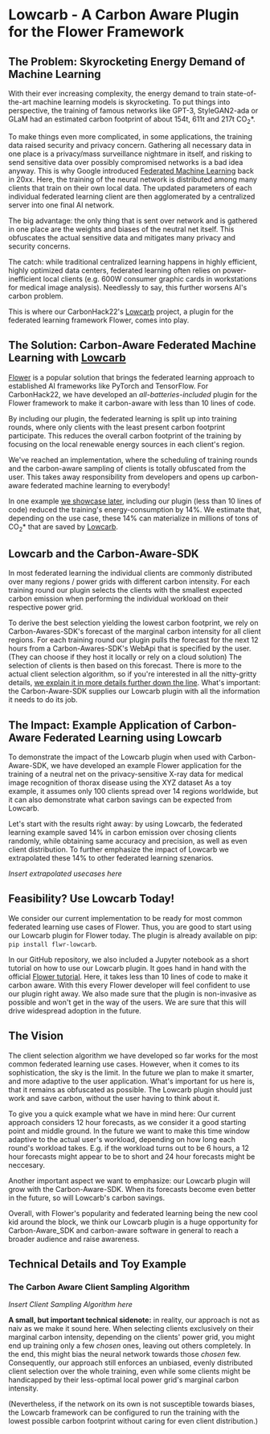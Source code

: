 # Lowcarb - A Carbon Aware Plugin for the Flower Framework

## The Problem: Skyrocketing Energy Demand of Machine Learning

With their ever increasing complexity, the energy demand to train state-of-the-art machine learning models is skyrocketing.
To put things into perspective, the training of famous networks like GPT-3, StyleGAN2-ada or GLaM had an estimated carbon footprint of about 154t, 611t and 217t CO<sub>2</sub>*.

To make things even more complicated, in some applications, the training data raised security and privacy concern.
Gathering all necessary data in one place is a privacy/mass surveillance nightmare in itself,
and risking to send sensitive data over possibly compromised networks is a bad idea anyway.
This is why Google introduced [Federated Machine Learning](http://) back in 20xx.
Here, the training of the neural network is distributed among many clients that train on their own local data.
The updated parameters of each individual federated learning client are then agglomerated by a centralized server into one final AI network.

The big advantage: the only thing that is sent over network and is gathered in one place are the weights and biases of the neutral net itself.
This obfuscates the actual sensitive data and mitigates many privacy and security concerns.

The catch: while traditional centralized learning happens in highly efficient, highly optimized data centers, 
federated learning often relies on power-inefficient local clients
(e.g. 600W consumer graphic cards in workstations for medical image analysis). Needlessly to say, this further worsens AI's carbon problem.

This is where our CarbonHack22's [Lowcarb](http://) project, a plugin for the federated learning framework Flower, comes into play.

## The Solution: Carbon-Aware Federated Machine Learning with [Lowcarb](http://)

[Flower](http:/https://flower.dev/) is a popular solution 
that brings the federated learning approach to established AI frameworks like PyTorch and TensorFlow. 
For CarbonHack22, we have developed an *all-batteries-included* plugin for the Flower framework 
to make it carbon-aware with less than 10 lines of code.

By including our plugin, the federated learning is split up into training rounds, 
where only clients with the least present carbon footprint participate.
This reduces the overall carbon footprint of the training by focusing on the local renewable energy sources in each client's region.

We've reached an implementation, where the scheduling of training rounds and the carbon-aware sampling of clients is totally obfuscated from the user.
This takes away responsibility from developers and opens up carbon-aware federated machine learning to everybody!

In one example [we showcase later](#The-Impact:-Example-Application-of-Carbon-Aware-Federated-Learning-using-Lowcarb), including our plugin (less than 10 lines of code) reduced the training's energy-consumption by 14%.
We estimate that, depending on the use case, these 14% can materialize in millions of tons of CO<sub>2</sub>* that are saved by [Lowcarb](http://).

## Lowcarb and the Carbon-Aware-SDK

In most federated learning the individual clients are commonly distributed over many regions / power grids with different carbon intensity.
For each training round our plugin selects the clients with the smallest expected carbon emission when performing the individual workload on their respective power grid.

To derive the best selection yielding the lowest carbon footprint, we rely on Carbon-Awares-SDK's forecast of the marginal carbon intensity for all client regions.
For each training round our plugin pulls the forecast for the next 12 hours from a Carbon-Awares-SDK's WebApi that is specified by the user. (They can choose if they host it locally or rely on a cloud solution)
The selection of clients is then based on this forecast. 
There is more to the actual client selection algorithm, so if you're interested in all the nitty-gritty details, [we explain it in more details further down the line](#The-Carbon-Aware-Client-Sampling-Algorithm). 
What's important: the Carbon-Aware-SDK supplies our Lowcarb plugin with all the information it needs to do its job.

## The Impact: Example Application of Carbon-Aware Federated Learning using Lowcarb

To demonstrate the impact of the Lowcarb plugin when used with Carbon-Aware-SDK, we have developed an example Flower application for the training of a neutral net on the privacy-sensitive X-ray data for medical image recognition of thorax disease using the XYZ dataset
As a toy example, it assumes only 100 clients spread over 14 regions worldwide, but it can also demonstrate what carbon savings can be expected from Lowcarb.

Let's start with the results right away: by using Lowcarb, the federated learning example saved 14% in carbon emission over chosing clients randomly, while obtaining same accuracy and precision, as well as even client distribution.
To further emphasize the impact of Lowcarb we extrapolated these 14% to other federated learning szenarios.

_Insert extrapolated usecases here_

## Feasibility? Use Lowcarb Today!

We consider our current implementation to be ready for most common federated learning use cases of Flower.
Thus, you are good to start using our Lowcarb plugin for Flower today.
The plugin is already available on pip: ``pip install flwr-lowcarb``.

In our GitHub repository, we also included a Jupyter notebook as a short tutorial on how to use our Lowcarb plugin.
It goes hand in hand with the official [Flower tutorial](https://flower.dev/docs/quickstart-pytorch.html). 
Here, it takes less than 10 lines of code to make it carbon aware. 
With this every Flower developer will feel confident to use our plugin right away.
We also made sure that the plugin is non-invasive as possible and won't get in the way of the users.
We are sure that this will drive widespread adoption in the future.

## The Vision

The client selection algorithm we have developed so far works for the most common federated learning use cases.
However, when it comes to its sophistication, the sky is the limit. 
In the future we plan to make it smarter, and more adaptive to the user application.
What's important for us here is, that it remains as obfuscated as possible.
The Lowcarb plugin should just work and save carbon, without the user having to think about it.

To give you a quick example what we have in mind here: 
Our current approach considers 12 hour forecasts, as we consider it a good starting point and middle ground.
In the future we want to make this time window adaptive to the actual user's workload, depending on how long each round's workload takes.
E.g. if the workload turns out to be 6 hours, a 12 hour forecasts might appear to be to short and 24 hour forecasts might be neccesary.

Another important aspect we want to emphasize: our Lowcarb plugin will grow with the Carbon-Aware-SDK. When its forecasts become even better in the future, so will Lowcarb's carbon savings.

Overall, with Flower's popularity and federated learning being the new cool kid around the block, 
we think our Lowcarb plugin is a huge opportunity for Carbon-Aware_SDK and carbon-aware software in general to reach a broader audience and raise awareness.

## Technical Details and Toy Example

### The Carbon Aware Client Sampling Algorithm

_Insert Client Sampling Algorithm here_

**A small, but important technical sidenote:** in reality, our approach is not as naiv as we make it sound here.
When selecting clients exclusively on their marginal carbon intensity, depending on the clients' power grid, 
you might end up training only a few *chosen* ones, leaving out others completely.
In the end, this might bias the neural network towards those *chosen* few.
Consequently, our approach still enforces an unbiased, evenly distributed client selection over the whole training, 
even while some clients might be handicapped by their less-optimal local power grid's marginal carbon intensity.

(Nevertheless, if the network on its own is not susceptible towards biases, 
the Lowcarb framework can be configured to run the training with the lowest possible carbon footprint 
without caring for even client distribution.)